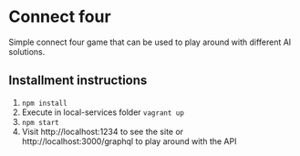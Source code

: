 # Connect four

Simple connect four game that can be used to play around with different AI solutions.

## Installment instructions

1. `npm install`
2. Execute in local-services folder `vagrant up`
3. `npm start`
4. Visit http://localhost:1234 to see the site or http://localhost:3000/graphql to play around with the API
